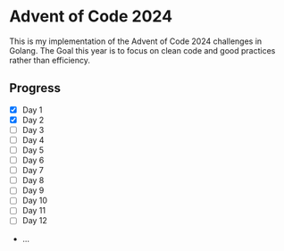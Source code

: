 # Advent of Code 2024

This is my implementation of the Advent of Code 2024 challenges in Golang. The Goal this year is to focus on clean code and good practices rather than efficiency.

## Progress

- [x] Day 1
- [x] Day 2
- [ ] Day 3
- [ ] Day 4
- [ ] Day 5
- [ ] Day 6
- [ ] Day 7
- [ ] Day 8
- [ ] Day 9
- [ ] Day 10
- [ ] Day 11
- [ ] Day 12
- ...
